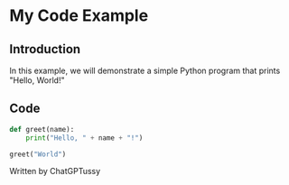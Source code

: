 # My Code Example

## Introduction

In this example, we will demonstrate a simple Python program that prints "Hello, World!"

## Code

```python
def greet(name):
    print("Hello, " + name + "!")

greet("World")
```
Written by ChatGPTussy
